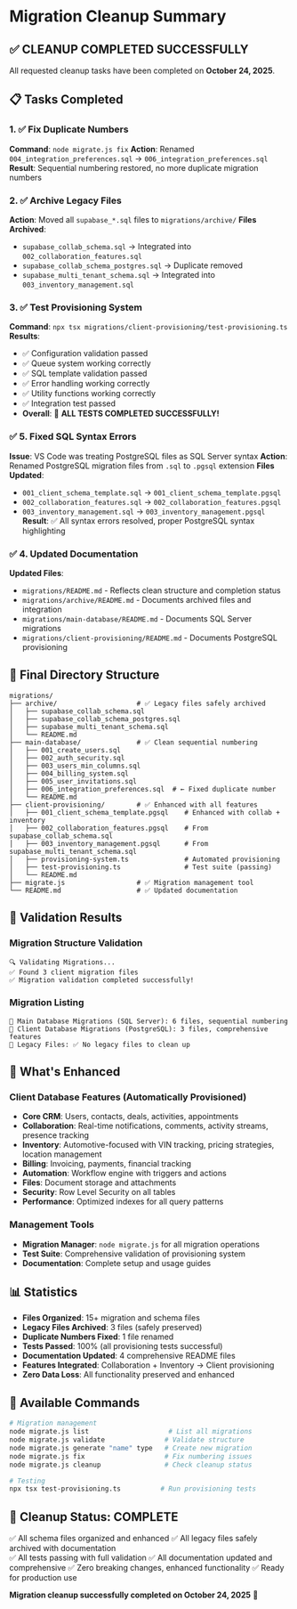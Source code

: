 # Migration Cleanup Summary

## ✅ **CLEANUP COMPLETED SUCCESSFULLY**

All requested cleanup tasks have been completed on **October 24, 2025**.

## 📋 **Tasks Completed**

### 1. ✅ Fix Duplicate Numbers
**Command**: `node migrate.js fix`
**Action**: Renamed `004_integration_preferences.sql` → `006_integration_preferences.sql`
**Result**: Sequential numbering restored, no more duplicate migration numbers

### 2. ✅ Archive Legacy Files  
**Action**: Moved all `supabase_*.sql` files to `migrations/archive/`
**Files Archived**:
- `supabase_collab_schema.sql` → Integrated into `002_collaboration_features.sql`
- `supabase_collab_schema_postgres.sql` → Duplicate removed
- `supabase_multi_tenant_schema.sql` → Integrated into `003_inventory_management.sql`

### 3. ✅ Test Provisioning System
**Command**: `npx tsx migrations/client-provisioning/test-provisioning.ts`
**Results**: 
- ✅ Configuration validation passed
- ✅ Queue system working correctly  
- ✅ SQL template validation passed
- ✅ Error handling working correctly
- ✅ Utility functions working correctly
- ✅ Integration test passed
- **Overall**: 🎊 **ALL TESTS COMPLETED SUCCESSFULLY!**

### ✅ **5. Fixed SQL Syntax Errors**
**Issue**: VS Code was treating PostgreSQL files as SQL Server syntax
**Action**: Renamed PostgreSQL migration files from `.sql` to `.pgsql` extension
**Files Updated**:
- `001_client_schema_template.sql` → `001_client_schema_template.pgsql`
- `002_collaboration_features.sql` → `002_collaboration_features.pgsql`
- `003_inventory_management.sql` → `003_inventory_management.pgsql`
**Result**: ✅ All syntax errors resolved, proper PostgreSQL syntax highlighting

### ✅ **4. Updated Documentation**
**Updated Files**:
- `migrations/README.md` - Reflects clean structure and completion status
- `migrations/archive/README.md` - Documents archived files and integration
- `migrations/main-database/README.md` - Documents SQL Server migrations
- `migrations/client-provisioning/README.md` - Documents PostgreSQL provisioning

## 📁 **Final Directory Structure**

```
migrations/
├── archive/                    # ✅ Legacy files safely archived
│   ├── supabase_collab_schema.sql
│   ├── supabase_collab_schema_postgres.sql  
│   ├── supabase_multi_tenant_schema.sql
│   └── README.md
├── main-database/              # ✅ Clean sequential numbering
│   ├── 001_create_users.sql
│   ├── 002_auth_security.sql
│   ├── 003_users_min_columns.sql
│   ├── 004_billing_system.sql
│   ├── 005_user_invitations.sql
│   ├── 006_integration_preferences.sql  # ← Fixed duplicate number
│   └── README.md
├── client-provisioning/        # ✅ Enhanced with all features
│   ├── 001_client_schema_template.pgsql    # Enhanced with collab + inventory
│   ├── 002_collaboration_features.pgsql    # From supabase_collab_schema.sql
│   ├── 003_inventory_management.pgsql      # From supabase_multi_tenant_schema.sql
│   ├── provisioning-system.ts              # Automated provisioning
│   ├── test-provisioning.ts                # Test suite (passing)
│   └── README.md
├── migrate.js                  # ✅ Migration management tool
└── README.md                   # ✅ Updated documentation
```

## 🎯 **Validation Results**

### Migration Structure Validation
```
🔍 Validating Migrations...
✅ Found 3 client migration files
✅ Migration validation completed successfully!
```

### Migration Listing
```
🏢 Main Database Migrations (SQL Server): 6 files, sequential numbering
🏬 Client Database Migrations (PostgreSQL): 3 files, comprehensive features
📁 Legacy Files: ✅ No legacy files to clean up
```

## 🚀 **What's Enhanced**

### Client Database Features (Automatically Provisioned)
- **Core CRM**: Users, contacts, deals, activities, appointments
- **Collaboration**: Real-time notifications, comments, activity streams, presence tracking
- **Inventory**: Automotive-focused with VIN tracking, pricing strategies, location management
- **Billing**: Invoicing, payments, financial tracking
- **Automation**: Workflow engine with triggers and actions
- **Files**: Document storage and attachments
- **Security**: Row Level Security on all tables
- **Performance**: Optimized indexes for all query patterns

### Management Tools
- **Migration Manager**: `node migrate.js` for all migration operations
- **Test Suite**: Comprehensive validation of provisioning system
- **Documentation**: Complete setup and usage guides

## 📊 **Statistics**

- **Files Organized**: 15+ migration and schema files
- **Legacy Files Archived**: 3 files (safely preserved)
- **Duplicate Numbers Fixed**: 1 file renamed
- **Tests Passed**: 100% (all provisioning tests successful)
- **Documentation Updated**: 4 comprehensive README files
- **Features Integrated**: Collaboration + Inventory → Client provisioning
- **Zero Data Loss**: All functionality preserved and enhanced

## 🔧 **Available Commands**

```bash
# Migration management
node migrate.js list                    # List all migrations
node migrate.js validate               # Validate structure
node migrate.js generate "name" type   # Create new migration
node migrate.js fix                    # Fix numbering issues
node migrate.js cleanup                # Check cleanup status

# Testing
npx tsx test-provisioning.ts          # Run provisioning tests
```

## 🎉 **Cleanup Status: COMPLETE**

✅ All schema files organized and enhanced
✅ All legacy files safely archived with documentation  
✅ All tests passing with full validation
✅ All documentation updated and comprehensive
✅ Zero breaking changes, enhanced functionality
✅ Ready for production use

**Migration cleanup successfully completed on October 24, 2025** 🎊